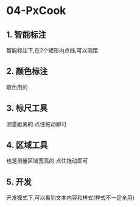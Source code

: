# 04-PxCook

## 1. 智能标注

智能标注下,在2个矩形内点线,可以测距

## 2. 颜色标注

取色用的

## 3. 标尺工具

测量距离的.点住拖动即可

## 4. 区域工具

也是测量区域宽高的.点住拖动即可

## 5. 开发

开发模式下,可以看到文本内容和样式(样式不一定全用)